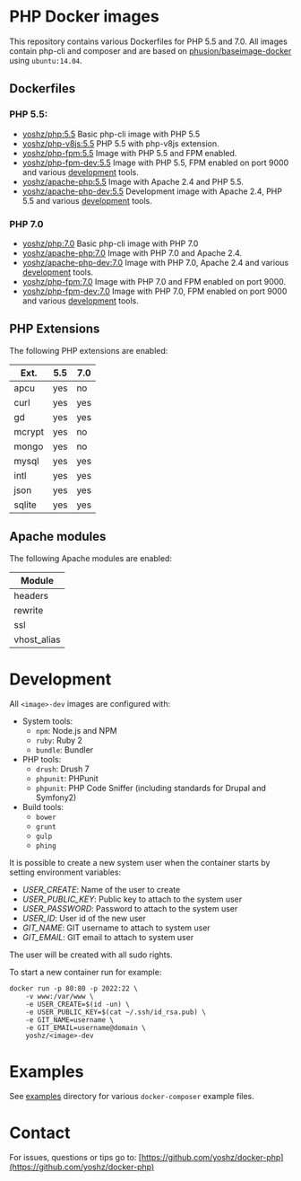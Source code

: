 PHP Docker images
=================

This repository contains various Dockerfiles for PHP 5.5 and 7.0.
All images contain php-cli and composer and are based on [phusion/baseimage-docker](https://hub.docker.com/r/phusion/baseimage/) using `ubuntu:14.04`.

Dockerfiles
-----------

### PHP 5.5:
* [yoshz/php:5.5](5.5/php) Basic php-cli image with PHP 5.5
* [yoshz/php-v8js:5.5](5.5/php-v8js) PHP 5.5 with php-v8js extension.
* [yoshz/php-fpm:5.5](5.5/php-fpm) Image with PHP 5.5 and FPM enabled.
* [yoshz/php-fpm-dev:5.5](5.5/php-fpm-dev) Image with PHP 5.5, FPM enabled on port 9000 and various [development](#Development) tools.
* [yoshz/apache-php:5.5](5.5/apache-php) Image with Apache 2.4 and PHP 5.5.
* [yoshz/apache-php-dev:5.5](5.5/apache-php-dev) Development image with Apache 2.4, PHP 5.5 and various [development](#Development) tools.

### PHP 7.0
* [yoshz/php:7.0](7.0/php) Basic php-cli image with PHP 7.0
* [yoshz/apache-php:7.0](7.0/apache-php) Image with PHP 7.0 and Apache 2.4.
* [yoshz/apache-php-dev:7.0](7.0/apache-php-dev) Image with PHP 7.0, Apache 2.4 and various [development](#Development) tools.
* [yoshz/php-fpm:7.0](7.0/php-fpm) Image with PHP 7.0 and FPM enabled on port 9000.
* [yoshz/php-fpm-dev:7.0](7.0/php-fpm-dev) Image with PHP 7.0, FPM enabled on port 9000 and various [development](#Development) tools.

PHP Extensions
--------------

The following PHP extensions are enabled:

| Ext.     | 5.5     | 7.0
|----------|---------|---------
| apcu     | yes     | no
| curl     | yes     | yes
| gd       | yes     | yes
| mcrypt   | yes     | no
| mongo    | yes     | no
| mysql    | yes     | yes
| intl     | yes     | yes
| json     | yes     | yes
| sqlite   | yes     | yes

Apache modules
--------------

The following Apache modules are enabled:

| Module
|--------------
| headers
| rewrite
| ssl
| vhost_alias


Development
===========

All `<image>-dev` images are configured with:

* System tools:
  * `npm`: Node.js and NPM
  * `ruby`: Ruby 2
  * `bundle`: Bundler
* PHP tools:
  * `drush`: Drush 7
  * `phpunit`: PHPunit
  * `phpunit`: PHP Code Sniffer (including standards for Drupal and Symfony2)
* Build tools:
  * `bower`
  * `grunt`
  * `gulp`
  * `phing`

It is possible to create a new system user when the container starts by setting environment variables:
      
* *USER_CREATE*: Name of the user to create
* *USER_PUBLIC_KEY*: Public key to attach to the system user
* *USER_PASSWORD*: Password to attach to the system user
* *USER_ID*: User id of the new user
* *GIT_NAME*: GIT username to attach to system user
* *GIT_EMAIL*: GIT email to attach to system user

The user will be created with all sudo rights.

To start a new container run for example:

    docker run -p 80:80 -p 2022:22 \
        -v www:/var/www \
        -e USER_CREATE=$(id -un) \
        -e USER_PUBLIC_KEY=$(cat ~/.ssh/id_rsa.pub) \
        -e GIT_NAME=username \
        -e GIT_EMAIL=username@domain \
        yoshz/<image>-dev


Examples
========

See [examples](examples/) directory for various `docker-composer` example files.


Contact
=======

For issues, questions or tips go to:
[https://github.com/yoshz/docker-php](https://github.com/yoshz/docker-php)
